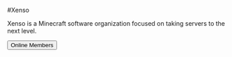 #Xenso

Xenso is a Minecraft software organization focused on taking servers to the next level.

<?php
$members = json_decode(file_get_contents('https://discordapp.com/api/guilds/869568898264092692/widget.json'), true)['members'];
$membersCount = 1;
foreach ($members as $member) {
    if ($member['status'] == 'online') {
        $membersCount++;
    }
}
?>

<html>
<head>
<meta name="viewport" content="width=device-width, initial-scale=1">
<link rel="stylesheet" href="https://www.w3schools.com/w3css/4/w3.css">
</head>
<body>
<p><a href="https://discord.gg/INVITE_CODE"><button class="w3-btn w3-red">Online Members
<span class="w3-badge w3-margin-left"><?php echo $membersCount; ?></span>
</button></a></p>
</body>
</html>

